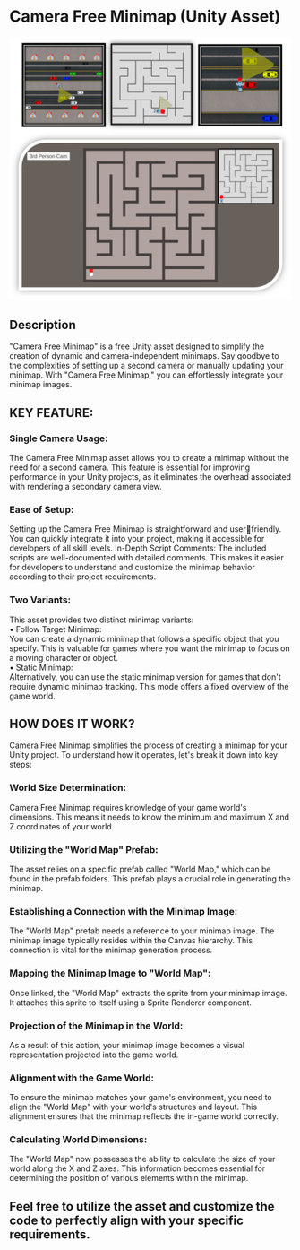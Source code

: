 # Camera Free Minimap (Unity Asset)
![alt text](https://github.com/RayanYousef/Camera-Free-Minimap/blob/main/Misc/Camera%20Free%20Minimap%20.png?raw=true)
<br/>

## Description
"Camera Free Minimap" is a free Unity asset designed to simplify the creation of 
dynamic and camera-independent minimaps. Say goodbye to the complexities 
of setting up a second camera or manually updating your minimap. With 
"Camera Free Minimap," you can effortlessly integrate your minimap images.

## KEY FEATURE:
### Single Camera Usage: 
The Camera Free Minimap asset allows you to create a 
minimap without the need for a second camera. This feature is essential for 
improving performance in your Unity projects, as it eliminates the overhead 
associated with rendering a secondary camera view.
### Ease of Setup: 
Setting up the Camera Free Minimap is straightforward and userfriendly. You can quickly integrate it into your project, making it accessible for 
developers of all skill levels.
In-Depth Script Comments: The included scripts are well-documented with 
detailed comments. This makes it easier for developers to understand and 
customize the minimap behavior according to their project requirements.
### Two Variants: 
This asset provides two distinct minimap variants:
<br/>• Follow Target Minimap:<br/> You can create a dynamic minimap that follows a 
specific object that you specify. This is valuable for games where you want 
the minimap to focus on a moving character or object.
<br/>• Static Minimap:<br/> Alternatively, you can use the static minimap version for 
games that don't require dynamic minimap tracking. This mode offers a 
fixed overview of the game world.

## HOW DOES IT WORK?
Camera Free Minimap simplifies the process of creating a minimap for your Unity 
project. To understand how it operates, let's break it down into key steps:
### World Size Determination: 
Camera Free Minimap requires knowledge of your 
game world's dimensions. This means it needs to know the minimum and 
maximum X and Z coordinates of your world.
### Utilizing the "World Map" Prefab: 
The asset relies on a specific prefab called 
"World Map," which can be found in the prefab folders. This prefab plays a crucial 
role in generating the minimap.
### Establishing a Connection with the Minimap Image: 
The "World Map" prefab 
needs a reference to your minimap image. The minimap image typically resides 
within the Canvas hierarchy. This connection is vital for the minimap generation 
process.
### Mapping the Minimap Image to "World Map": 
Once linked, the "World Map" 
extracts the sprite from your minimap image. It attaches this sprite to itself using 
a Sprite Renderer component.
### Projection of the Minimap in the World: 
As a result of this action, your minimap 
image becomes a visual representation projected into the game world.
### Alignment with the Game World: 
To ensure the minimap matches your game's 
environment, you need to align the "World Map" with your world's structures and 
layout. This alignment ensures that the minimap reflects the in-game world 
correctly.
### Calculating World Dimensions: 
The "World Map" now possesses the ability to 
calculate the size of your world along the X and Z axes. This information becomes 
essential for determining the position of various elements within the minimap.




## Feel free to utilize the asset and customize the code to perfectly align with your specific requirements.
